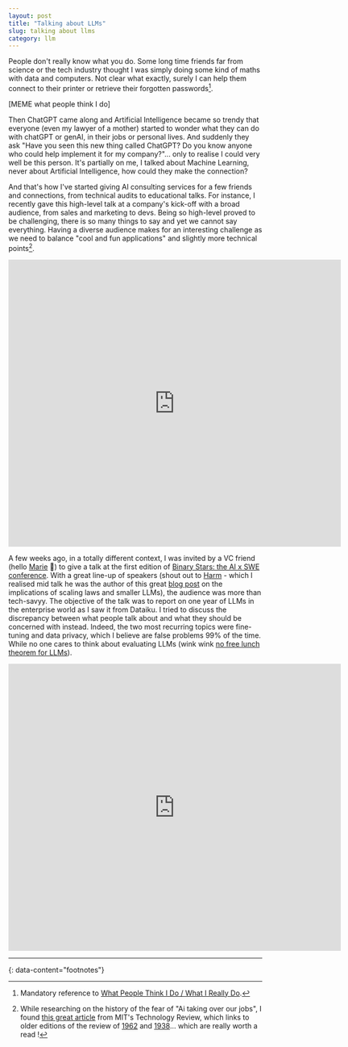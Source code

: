 ```yaml
---
layout: post
title: "Talking about LLMs"
slug: talking about llms
category: llm
---
```


People don't really know what you do. Some long time friends far from science or the tech industry thought I was simply doing some kind of maths with data and computers. Not clear what exactly, surely I can help them connect to their printer or retrieve their forgotten passwords[^1].

[MEME what people think I do]

Then ChatGPT came along and Artificial Intelligence became so trendy that everyone (even my lawyer of a mother) started to wonder what they can do with chatGPT or genAI, in their jobs or personal lives. 
And suddenly they ask "Have you seen this new thing called ChatGPT? Do you know anyone who could help implement it for my company?"... only to realise I could very well be this person.
It's partially on me, I talked about Machine Learning, never about Artificial Intelligence, how could they make the connection?

And that's how I've started giving AI consulting services for a few friends and connections, from technical audits to educational talks. For instance, I recently gave this high-level talk at a company's kick-off with a broad audience, from sales and marketing to devs. Being so high-level proved to be challenging, there is so many things to say and yet we cannot say everything. Having a diverse audience makes for an interesting challenge as we need to balance "cool and fun applications" and slightly more technical points[^2]. 

<iframe class="google-slide" src="https://docs.google.com/presentation/d/e/2PACX-1vRNNJsaWDCEWEiwrOYfswpwYK3VRQukrmu-rK388-G_UxUe-wW0bC6v_pQJrTSuMa648RnYllvDfjSx/embed?start=false&loop=false&delayms=3000" frameborder="0" width="660" height="569" allowfullscreen="true" mozallowfullscreen="true" webkitallowfullscreen="true"></iframe>

A few weeks ago, in a totally different context, I was invited by a VC friend (hello [Marie](https://www.linkedin.com/in/mariebrayer/) 👋) to give a talk at the first edition of [Binary Stars: the AI x SWE conference](https://www.binarystars.org). With a great line-up of speakers (shout out to [Harm](https://www.harmdevries.com) - which I realised mid talk he was the author of this great [blog post](https://www.harmdevries.com/post/model-size-vs-compute-overhead/) on the implications of scaling laws and smaller LLMs), the audience was more than tech-savyy. 
The objective of the talk was to report on one year of LLMs in the enterprise world as I saw it from Dataiku. I tried to discuss the discrepancy between what people talk about and what they should be concerned with instead. Indeed, the two most recurring topics were fine-tuning and data privacy, which I believe are false problems 99% of the time. While no one cares to think about evaluating LLMs (wink wink [no free lunch theorem for LLMs](https://dsleo.github.io/2023/06/16/no-free-lunch-for-llm.html)).

<iframe class="google-slide" src="https://docs.google.com/presentation/d/e/2PACX-1vRv27FqE_iGRi0MbvCkH_6fQ3LS-5aF_mvtJi6quNXTOvJghfWTLUBZFJ5_4IhxoAZrW6nRG3ShkCb-/embed?start=false&loop=false&delayms=3000" frameborder="0" width="660" height="569" allowfullscreen="true" mozallowfullscreen="true" webkitallowfullscreen="true"></iframe>

---
{: data-content="footnotes"}

[^1]: Mandatory reference to [What People Think I Do / What I Really Do](https://knowyourmeme.com/memes/what-people-think-i-do-what-i-really-do).
[^2]: While researching on the history of the fear of "Ai taking over our jobs", I found [this great article](https://www.technologyreview.com/2024/01/27/1087041/technological-unemployment-elon-musk-jobs-ai/?utm_source=linkedin&utm_medium=tr_social&utm_campaign=NL-WhatsNext&utm_content=01.30.24) from MIT's Technology Review, which links to older editions of the review of [1962](https://wp.technologyreview.com/wp-content/uploads/2012/10/MIT-Technology-Review-1962-07-2.pdf?_ga=2.12664244.285736000.1706633133-516868929.1706633133) and [1938](https://wp.technologyreview.com/wp-content/uploads/2012/10/MIT-Technology-Review-1938-12.pdf?_ga=2.159461694.285736000.1706633133-516868929.1706633133)... which are really worth a read !